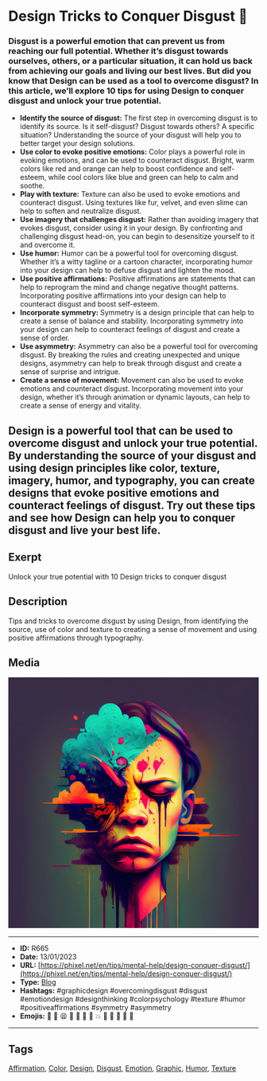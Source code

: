 # Design Tricks to Conquer Disgust 🤢
### Disgust is a powerful emotion that can prevent us from reaching our full potential. Whether it’s disgust towards ourselves, others, or a particular situation, it can hold us back from achieving our goals and living our best lives. But did you know that Design can be used as a tool to overcome disgust? In this article, we’ll explore 10 tips for using Design to conquer disgust and unlock your true potential.

- **Identify the source of disgust:** The first step in overcoming disgust is to identify its source. Is it self-disgust? Disgust towards others? A specific situation? Understanding the source of your disgust will help you to better target your design solutions.
- **Use color to evoke positive emotions:** Color plays a powerful role in evoking emotions, and can be used to counteract disgust. Bright, warm colors like red and orange can help to boost confidence and self-esteem, while cool colors like blue and green can help to calm and soothe.
- **Play with texture:** Texture can also be used to evoke emotions and counteract disgust. Using textures like fur, velvet, and even slime can help to soften and neutralize disgust.
- **Use imagery that challenges disgust:** Rather than avoiding imagery that evokes disgust, consider using it in your design. By confronting and challenging disgust head-on, you can begin to desensitize yourself to it and overcome it.
- **Use humor:** Humor can be a powerful tool for overcoming disgust. Whether it’s a witty tagline or a cartoon character, incorporating humor into your design can help to defuse disgust and lighten the mood.
- **Use positive affirmations:** Positive affirmations are statements that can help to reprogram the mind and change negative thought patterns. Incorporating positive affirmations into your design can help to counteract disgust and boost self-esteem.
- **Incorporate symmetry:** Symmetry is a design principle that can help to create a sense of balance and stability. Incorporating symmetry into your design can help to counteract feelings of disgust and create a sense of order.
- **Use asymmetry:** Asymmetry can also be a powerful tool for overcoming disgust. By breaking the rules and creating unexpected and unique designs, asymmetry can help to break through disgust and create a sense of surprise and intrigue.
- **Create a sense of movement:** Movement can also be used to evoke emotions and counteract disgust. Incorporating movement into your design, whether it’s through animation or dynamic layouts, can help to create a sense of energy and vitality.

Design is a powerful tool that can be used to overcome disgust and unlock your true potential. By understanding the source of your disgust and using design principles like color, texture, imagery, humor, and typography, you can create designs that evoke positive emotions and counteract feelings of disgust. Try out these tips and see how Design can help you to conquer disgust and live your best life.
------------
## Exerpt
Unlock your true potential with 10 Design tricks to conquer disgust
## Description
Tips and tricks to overcome disgust by using Design, from identifying the source, use of color and texture to creating a sense of movement and using positive affirmations through typography.
## Media
<img src="media/26c54e15/design-help-disgust.jpg">

------------
- **ID:** R665
- **Date:** 13/01/2023
- **URL:** [https://phixel.net/en/tips/mental-help/design-conquer-disgust/](https://phixel.net/en/tips/mental-help/design-conquer-disgust/)
- **Type:** [Blog](#blog)
- **Hashtags:** #graphicdesign #overcomingdisgust #disgust #emotiondesign #designthinking #colorpsychology #texture #humor #positiveaffirmations #symmetry #asymmetry
- **Emojis:** 🤢 🤮 😫 🎨 🙌 🏼 😬 💥 🌈 🌸 🐾 🤣 💭

------------
## Tags
[Affirmation](#Affirmation), [Color](#Color), [Design](#Design), [Disgust](#Disgust), [Emotion](#Emotion), [Graphic](#Graphic), [Humor](#Humor), [Texture](#Texture)
